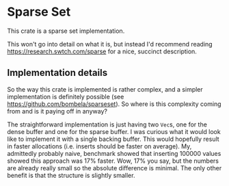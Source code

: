 # Sparse Set

This crate is a sparse set implementation.

This won't go into detail on what it is, but instead I'd recommend reading https://research.swtch.com/sparse for a nice,
succinct description.

## Implementation details

So the way this crate is implemented is rather complex, and a simpler implementation is definitely possible (see
https://github.com/bombela/sparseset). So where is this complexity coming from and is it paying off in anyway?

The straightforward implementation is just having two `Vec`s, one for the dense buffer and one for the sparse buffer. I
was curious what it would look like to implement it with a single backing buffer. This would hopefully result in faster
allocations (i.e. inserts should be faster on average). My, admittedly probably naive, benchmark showed that inserting
100000 values showed this approach was 17% faster. Wow, 17% you say, but the numbers are already really small so the
absolute difference is minimal. The only other benefit is that the structure is slightly smaller.
